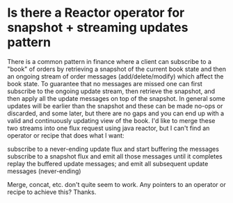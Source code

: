 
# Is there a Reactor operator for snapshot + streaming updates pattern

There is a common pattern in finance where a client can subscribe to a "book" of orders by retrieving a snapshot of the current book state and then an ongoing stream of order messages (add/delete/modify) which affect the book state.
To guarantee that no messages are missed one can first subscribe to the ongoing update stream, then retrieve the snapshot, and then apply all the update messages on top of the snapshot. In general some updates will be earlier than the snapshot and these can be made no-ops or discarded, and some later, but there are no gaps and you can end up with a valid and continuously updating view of the book.
I'd like to merge these two streams into one flux request using java reactor, but I can't find an operator or recipe that does what I want:

subscribe to a never-ending update flux and start buffering the messages
subscribe to a snapshot flux and emit all those messages until it completes
replay the buffered update messages; and
emit all subsequent update messages (never-ending)

Merge, concat, etc. don't quite seem to work. Any pointers to an operator or recipe to achieve this?
Thanks.

        